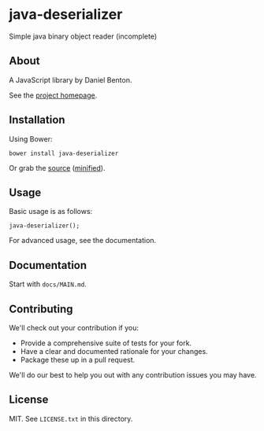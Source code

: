 # java-deserializer

Simple java binary object reader (incomplete)

## About

A JavaScript library by Daniel Benton.

See the [project homepage](http://DeviateFish.github.io/java-deserializer).

## Installation

Using Bower:

    bower install java-deserializer

Or grab the [source](https://github.com/DeviateFish/java-deserializer/dist/java-deserializer.js) ([minified](https://github.com/DeviateFish/java-deserializer/dist/java-deserializer.min.js)).

## Usage

Basic usage is as follows:

    java-deserializer();

For advanced usage, see the documentation.

## Documentation

Start with `docs/MAIN.md`.

## Contributing

We'll check out your contribution if you:

* Provide a comprehensive suite of tests for your fork.
* Have a clear and documented rationale for your changes.
* Package these up in a pull request.

We'll do our best to help you out with any contribution issues you may have.

## License

MIT. See `LICENSE.txt` in this directory.
